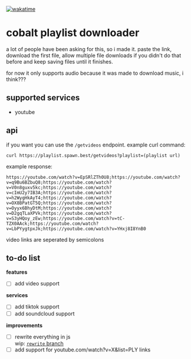 [![wakatime](https://wakatime.com/badge/user/6c9bc4ed-4951-40f8-ad5f-ea2207a8d7ef/project/24a27e74-4c77-437f-841f-b3f4cfdb7d19.svg)](https://wakatime.com/badge/user/6c9bc4ed-4951-40f8-ad5f-ea2207a8d7ef/project/24a27e74-4c77-437f-841f-b3f4cfdb7d19)
# cobalt playlist downloader
a lot of people have been asking for this, so i made it. paste the link, download the first file, allow multiple file downloads if you didn't do that before and keep saving files until it finishes.

for now it only supports audio because it was made to download music, i think???

## supported services
- youtube

## api
if you want you can use the `/getvideos` endpoint.
example curl command:
```
curl https://playlist.spawn.best/getvideos?playlist=(playlist url)
```
example response:
```
https://youtube.com/watch?v=EpSRlZTh0U8;https://youtube.com/watch?v=q9Bu6BZbuQ8;https://youtube.com/watch?v=V0n8guxv5kc;https://youtube.com/watch?v=cImU2y7IB3A;https://youtube.com/watch?v=h2WygHkAyT4;https://youtube.com/watch?v=OX8BPatGT5Q;https://youtube.com/watch?v=Oyyx6BhyDtM;https://youtube.com/watch?v=D2gqTLaXPVk;https://youtube.com/watch?v=S3yHQoy_zEw;https://youtube.com/watch?v=tC-TZX0AAck;https://youtube.com/watch?v=LbPYygtpxJk;https://youtube.com/watch?v=YHxj8I8YnB0
```
video links are seperated by semicolons

## to-do list
**features**
- [ ] add video support

**services**
- [ ] add tiktok support
- [ ] add soundcloud support

**improvements**
- [ ] rewrite everything in js <br>
      wip: [`rewrite` branch](https://github.com/ihatespawn/playlist/tree/rewrite)
- [ ] add support for youtube.com/watch?v=X&list=PLY links
